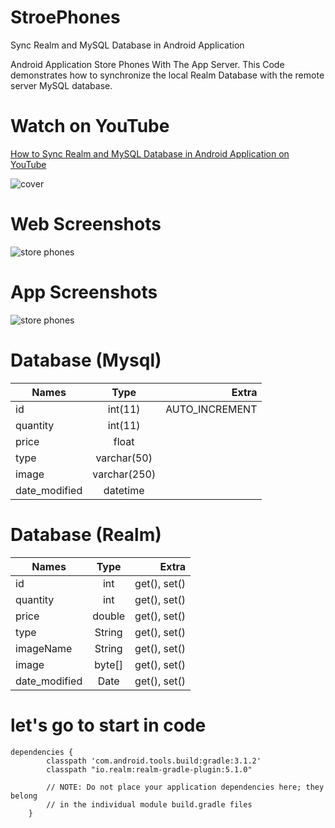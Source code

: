 # StroePhones
Sync Realm and MySQL Database in Android Application

Android Application Store Phones With The App Server.
This Code demonstrates how to synchronize the local Realm Database with the remote server MySQL database.
 
 # Watch on YouTube
 [How to Sync Realm and MySQL Database in Android Application on YouTube](https://youtu.be/CMtVn_73jR8)
 
 ![cover](https://user-images.githubusercontent.com/32569345/40809888-ade9d7e4-6534-11e8-8eca-fd7fd01487c3.png)
 
 # Web Screenshots
 
 ![store phones](https://user-images.githubusercontent.com/32569345/40811736-15d36126-653b-11e8-9986-0954f7749bf4.PNG)

 
 # App Screenshots
 
![store phones](https://user-images.githubusercontent.com/32569345/40810256-f7a08602-6535-11e8-8164-fb3b449c00de.gif)

# Database (Mysql)

| Names         | Type          | Extra |
| ------------- |:-------------:| -----:|
| id            | int(11)       | AUTO_INCREMENT       |
| quantity      | int(11)       |                      |
| price         | float         |                      |
| type          | varchar(50)   |                      |
| image         | varchar(250)  |                      |
| date_modified | datetime      |                      |

# Database (Realm)

| Names         | Type          | Extra |
| ------------- |:-------------:| -----:|
| id            | int           | get(), set()      |
| quantity      | int           | get(), set()      |
| price         | double        | get(), set()      |
| type          | String        | get(), set()      |
| imageName     | String        | get(), set()      |
| image         | byte[]        | get(), set()      |
| date_modified | Date          | get(), set()      |


# let's go to start in code

```android
dependencies {
        classpath 'com.android.tools.build:gradle:3.1.2'
        classpath "io.realm:realm-gradle-plugin:5.1.0"

        // NOTE: Do not place your application dependencies here; they belong
        // in the individual module build.gradle files
    }
```

